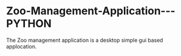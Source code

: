 # Zoo-Management-Application---PYTHON
The Zoo management application is a desktop simple gui based applocation.
